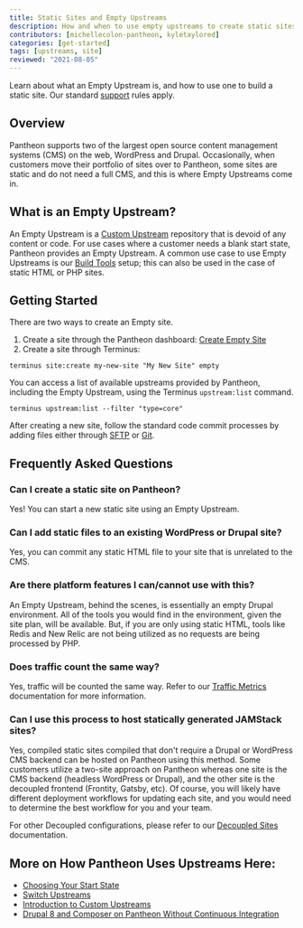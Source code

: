 ```yaml
---
title: Static Sites and Empty Upstreams
description: How and when to use empty upstreams to create static sites.
contributors: [michellecolon-pantheon, kyletaylored]
categories: [get-started]
tags: [upstreams, site]
reviewed: "2021-08-05"
---
```


Learn about what an Empty Upstream is, and how to use one to build a static site. Our standard [support](/support) rules apply.

## Overview

Pantheon supports two of the largest open source content management systems (CMS) on the web, WordPress and Drupal. Occasionally, when customers move their portfolio of sites over to Pantheon, some sites are static and do not need a full CMS, and this is where Empty Upstreams come in.

## What is an Empty Upstream?

An Empty Upstream is a [Custom Upstream](/custom-upstream) repository that is devoid of any content or code. For use cases where a customer needs a blank start state, Pantheon provides an Empty Upstream. A common use case to use Empty Upstreams is our [Build Tools](/guides/build-tools) setup; this can also be used in the case of static HTML or PHP sites.

## Getting Started

There are two ways to create an Empty site.

1. Create a site through the Pantheon dashboard: [Create Empty Site](https://dashboard.pantheon.io/sites/create?upstream_id=4c7176de-e079-eed1-154d-44d5a9945b65)
1. Create a site through Terminus:

  ```bash{promptUser: user}
terminus site:create my-new-site "My New Site" empty
  ```



<Alert title="Note" type="info">

You can access a list of available upstreams provided by Pantheon, including the Empty Upstream, using the Terminus `upstream:list` command.

```bash{promptUser: user}
terminus upstream:list --filter "type=core"
```

</Alert>

After creating a new site, follow the standard code commit processes by adding files either through [SFTP](/sftp) or [Git](/git).

## Frequently Asked Questions

### Can I create a static site on Pantheon?

Yes! You can start a new static site using an Empty Upstream.

### Can I add static files to an existing WordPress or Drupal site?

Yes, you can commit any static HTML file to your site that is unrelated to the CMS.

### Are there platform features I can/cannot use with this?

An Empty Upstream, behind the scenes, is essentially an empty Drupal environment. All of the tools you would find in the environment, given the site plan, will be available. But, if you are only using static HTML, tools like Redis and New Relic are not being utilized as no requests are being processed by PHP.

### Does traffic count the same way?

Yes, traffic will be counted the same way. Refer to our [Traffic Metrics](/traffic-limits) documentation for more information.

### Can I use this process to host statically generated JAMStack sites?

Yes, compiled static sites compiled that don't require a Drupal or WordPress CMS backend can be hosted on Pantheon using this method. Some customers utilize a two-site approach on Pantheon whereas one site is the CMS backend (headless WordPress or Drupal), and the other site is the decoupled frontend (Frontity, Gatsby, etc). Of course, you will likely have different deployment workflows for updating each site, and you would need to determine the best workflow for you and your team. 

For other Decoupled configurations, please refer to our [Decoupled Sites](/decoupled-sites) documentation.



## More on How Pantheon Uses Upstreams Here:

- [Choosing Your Start State](/start-state)
- [Switch Upstreams](/terminus/examples#switch-upstreams)
- [Introduction to Custom Upstreams](/custom-upstream)
- [Drupal 8 and Composer on Pantheon Without Continuous Integration](/guides/drupal-8-composer-no-ci#creating-the-pantheon-site)